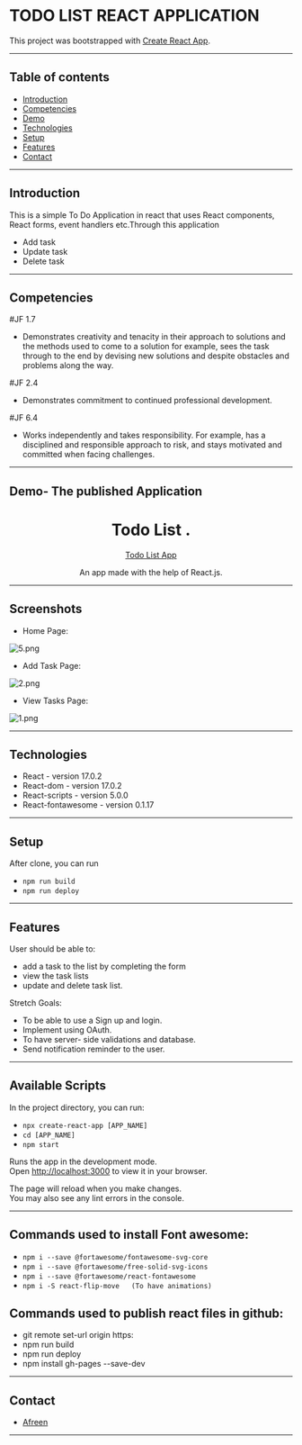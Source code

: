 # TODO LIST REACT APPLICATION

This project was bootstrapped with [Create React App](https://github.com/facebook/create-react-app).

---


## Table of contents

- [Introduction](#introduction)
- [Competencies](#competencies)
- [Demo](#demo)
- [Technologies](#technologies)
- [Setup](#setup)
- [Features](#features)
- [Contact](#contact)

---

## Introduction


This is a simple To Do Application in react that uses React components, React forms, event handlers etc.Through this application
- Add task 
- Update task
- Delete task 

---

## Competencies

#JF 1.7

- Demonstrates creativity and tenacity in their approach to solutions and the methods used to come to a solution for example, sees the task through to the end by devising new solutions and despite obstacles and problems along the way.

#JF 2.4

- Demonstrates commitment to continued professional development.

#JF 6.4

- Works independently and takes responsibility. For example, has a disciplined and responsible approach to risk, and stays motivated and committed when facing challenges.


---

## Demo- The published Application

<h1 align="center">
  Todo List .
</h1>

<div align="center">

[Todo List App](https://afreensafdar.github.io/React-Todolist-Deploy)

 An app made with the help of React.js.
    
</div>

---

## Screenshots
* Home Page:

![5.png](todo-images/react1.jpg)

* Add Task Page:

![2.png](todo-images/react2.jpg)

* View Tasks Page:

![1.png](todo-images/react-listitem.png)



---

## Technologies

- React - version 17.0.2
- React-dom - version 17.0.2
- React-scripts - version 5.0.0
- React-fontawesome - version 0.1.17

---

## Setup

After clone, you can run

- `npm run build`
- `npm run deploy`

---

## Features

User should be able to:

- add a task to the list by completing the form
- view the task lists
- update and delete task list.


Stretch Goals:

- To be able to use a Sign up and login.
- Implement using OAuth.
- To have server- side validations and database.
- Send notification reminder to the user.

---

## Available Scripts

In the project directory, you can run:

- `npx create-react-app [APP_NAME]`
- `cd [APP_NAME]`
- `npm start`

Runs the app in the development mode.\
Open [http://localhost:3000](http://localhost:3000) to view it in your browser.

The page will reload when you make changes.\
You may also see any lint errors in the console.

---

## Commands used to install Font awesome:

- `npm i --save @fortawesome/fontawesome-svg-core`
- `npm i --save @fortawesome/free-solid-svg-icons`
- `npm i --save @fortawesome/react-fontawesome`
- `npm i -S react-flip-move   (To have animations)`


## Commands used to publish react files in github:

- git remote set-url origin https:
- npm run build
- npm run deploy
- npm install gh-pages --save-dev

---
## Contact

- [Afreen](https://github.com/afreensafdar)


---

